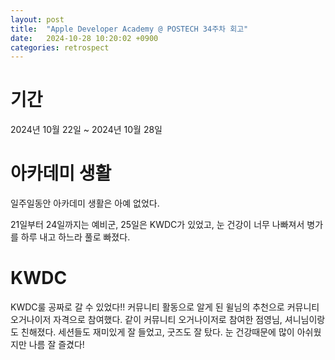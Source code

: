 ```yaml
---
layout: post
title:  "Apple Developer Academy @ POSTECH 34주차 회고"
date:   2024-10-28 10:20:02 +0900
categories: retrospect
---
```


# 기간
2024년 10월 22일 ~ 2024년 10월 28일

# 아카데미 생활
일주일동안 아카데미 생활은 아예 없었다.

21일부터 24일까지는 예비군, 25일은 KWDC가 있었고, 눈 건강이 너무 나빠져서 병가를 하루 내고 하느라 풀로 빠졌다.

# KWDC
KWDC룰 공짜로 갈 수 있었다!! 커뮤니티 활동으로 알게 된 윌님의 추천으로 커뮤니티 오거나이저 자격으로 참여했다. 같이 커뮤니티 오거나이저로 참여한 점영님, 셔니님이랑도 친해졌다. 세션들도 재미있게 잘 들었고, 굿즈도 잘 탔다. 눈 건강때문에 많이 아쉬웠지만 나름 잘 즐겼다!